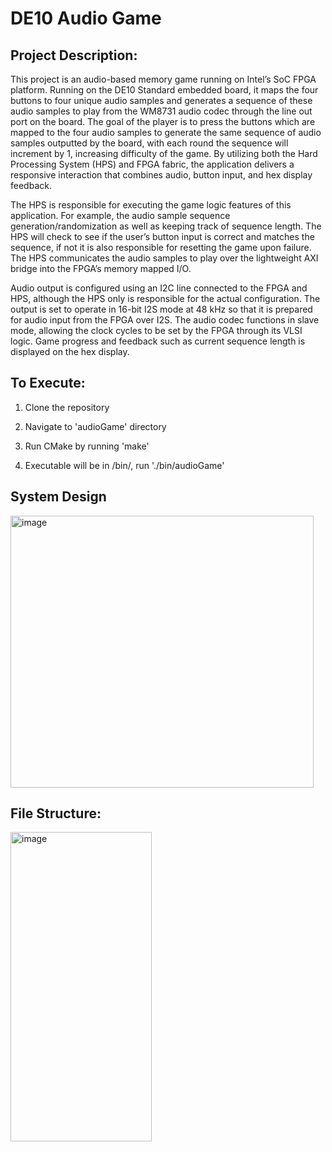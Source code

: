<h1>DE10 Audio Game</h1>
<h2>Project Description:</h2>
This project is an audio-based memory game running on Intel’s SoC FPGA platform. Running on the DE10 Standard embedded board, it maps the four buttons to four unique audio samples and generates a sequence of these audio samples to play from the WM8731 audio codec through the line out port on the board. The goal of the player is to press the buttons which are mapped to the four audio samples to generate the same sequence of audio samples outputted by the board, with each round the sequence will increment by 1, increasing difficulty of the game. By utilizing both the Hard Processing System (HPS) and FPGA fabric, the application delivers a responsive interaction that combines audio, button input, and hex display feedback. 

The HPS is responsible for executing the game logic features of this application. For example, the audio sample sequence generation/randomization as well as keeping track of sequence length. The HPS will check to see if the user’s button input is correct and matches the sequence, if not it is also responsible for resetting the game upon failure. The HPS communicates the audio samples to play over the lightweight AXI bridge into the FPGA’s memory mapped I/O. 

Audio output is configured using an I2C line connected to the FPGA and HPS, although the HPS only is responsible for the actual configuration. The output is set to operate in 16-bit I2S mode at 48 kHz so that it is prepared for audio input from the FPGA over I2S. The audio codec functions in slave mode, allowing the clock cycles to be set by the FPGA through its VLSI logic. Game progress and feedback such as current sequence length is displayed on the hex display. 

<h2>To Execute:</h2>

1. Clone the repository 

2. Navigate to 'audioGame' directory
 
3. Run CMake by running 'make'
 
4. Executable will be in /bin/, run './bin/audioGame'

<h2>System Design</h2>
<img width="485" height="435" alt="image" src="https://github.com/user-attachments/assets/b387ebf9-22d4-4af1-9e2c-38ee7cc6d220" />

<h2>File Structure:</h2>
<img width="226" height="495" alt="image" src="https://github.com/user-attachments/assets/57fe921f-23b9-479e-8c31-b4a336412bdd" />
